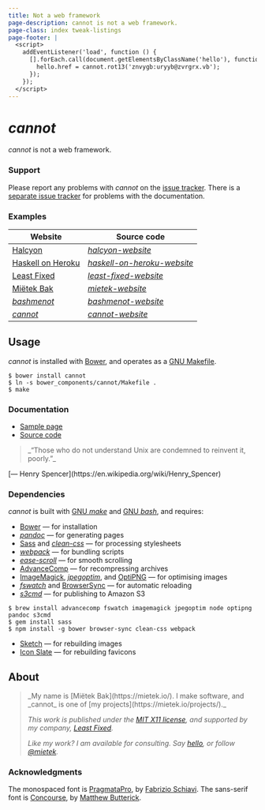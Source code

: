 ```yaml
---
title: Not a web framework
page-description: cannot is not a web framework.
page-class: index tweak-listings
page-footer: |
  <script>
    addEventListener('load', function () {
      [].forEach.call(document.getElementsByClassName('hello'), function (hello) {
        hello.href = cannot.rot13('znvygb:uryyb@zvrgrx.vb');
      });
    });
  </script>
---
```



_cannot_
========

_cannot_ is not a web framework.


### Support

Please report any problems with _cannot_ on the [issue tracker](https://github.com/mietek/cannot/issues/).  There is a [separate issue tracker](https://github.com/mietek/cannot-website/issues/) for problems with the documentation.


### Examples

Website                                           | Source code
--------------------------------------------------|--------------
[Halcyon](https://halcyon.sh/)                    | [_halcyon-website_](https://github.com/mietek/halcyon-website/)
[Haskell on Heroku](https://haskellonheroku.com/) | [_haskell-on-heroku-website_](https://github.com/mietek/haskell-on-heroku-website/)
[Least Fixed](https://leastfixed.com/)            | [_least-fixed-website_](https://github.com/mietek/least-fixed-website/)
[Miëtek Bak](https://mietek.io/)                  | [_mietek-website_](https://github.com/mietek/mietek-website/)
[_bashmenot_](https://bashmenot.mietek.io/)       | [_bashmenot-website_](https://github.com/mietek/bashmenot-website/)
[_cannot_](https://cannot.mietek.io/)             | [_cannot-website_](https://github.com/mietek/cannot-website/)


Usage
-----

_cannot_ is installed with [Bower](http://bower.io/), and operates as a [GNU Makefile](https://gnu.org/software/make/).

```
$ bower install cannot
$ ln -s bower_components/cannot/Makefile .
$ make
```


### Documentation

<div><nav>
<ul class="menu open">
<li><a href="/sample/">Sample page</a></li>
<li><a href="https://github.com/mietek/cannot/">Source code</a></li>
</ul>
</nav></div>


<aside>
<a class="micro face henry-spencer" href="https://en.wikipedia.org/wiki/Henry_Spencer"></a>
<blockquote>_“Those who do not understand Unix are condemned to reinvent it, poorly.”_</blockquote>
<p>[— Henry Spencer](https://en.wikipedia.org/wiki/Henry_Spencer)</p>
</aside>


### Dependencies

_cannot_ is built with [GNU _make_](https://gnu.org/software/make/) and [GNU _bash_](https://gnu.org/software/bash/), and requires:

- [Bower](http://bower.io/) — for installation
- [_pandoc_](http://johnmacfarlane.net/pandoc/) — for generating pages
- [Sass](http://sass-lang.com/) and [_clean-css_](https://github.com/jakubpawlowicz/clean-css/) — for processing stylesheets
- [_webpack_](https://webpack.github.io/) — for bundling scripts
- [_ease-scroll_](https://github.com/mietek/ease-scroll/) — for smooth scrolling
- [Advance<span class="small-caps">Comp</span>](http://advancemame.sourceforge.net/comp-readme.html) — for recompressing archives
- [ImageMagick](http://imagemagick.org/), [_jpegoptim_](https://github.com/tjko/jpegoptim/), and [OptiPNG](http://optipng.sourceforge.net/) — for optimising images
- [_fswatch_](https://github.com/emcrisostomo/fswatch/) and [BrowserSync](http://browsersync.io/) — for automatic reloading
- [_s3cmd_](http://s3tools.org/) — for publishing to Amazon S3

```
$ brew install advancecomp fswatch imagemagick jpegoptim node optipng pandoc s3cmd
$ gem install sass
$ npm install -g bower browser-sync clean-css webpack
```

- [Sketch](http://bohemiancoding.com/sketch/) — for rebuilding images
- [Icon Slate](http://kodlian.com/apps/icon-slate/) — for rebuilding favicons


About
-----

<div class="aside-like">
<a class="face mietek" href="https://mietek.io/"></a>
<blockquote>_My name is [Miëtek Bak](https://mietek.io/).  I make software, and _cannot_ is one of [my projects](https://mietek.io/projects/)._

_This work is published under the [MIT X11 license](/license/), and supported by my company, [Least Fixed](https://leastfixed.com/)._

_Like my work?  I am available for consulting.  Say <a class="hello" href="">hello</a>, or follow <a href="https://twitter.com/mietek">@mietek</a>._
</blockquote>
</div>


### Acknowledgments

The monospaced font is [PragmataPro](http://fsd.it/fonts/pragmatapro.htm), by [Fabrizio Schiavi](http://fsd.it/).  The sans-serif font is [Concourse](http://practicaltypography.com/concourse.html), by [Matthew Butterick](http://practicaltypography.com/).
